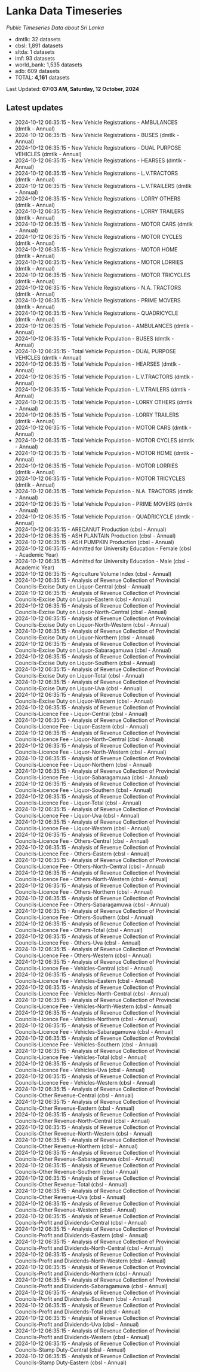 # Lanka Data Timeseries
*Public Timeseries Data about Sri Lanka*

* dmtlk: 32 datasets
* cbsl: 1,891 datasets
* sltda: 1 datasets
* imf: 93 datasets
* world_bank: 1,535 datasets
* adb: 609 datasets
* TOTAL: **4,161** datasets

Last Updated: **07:03 AM, Saturday, 12 October, 2024**

## Latest updates

* 2024-10-12 06:35:15 - New Vehicle Registrations - AMBULANCES (dmtlk - Annual)
* 2024-10-12 06:35:15 - New Vehicle Registrations - BUSES (dmtlk - Annual)
* 2024-10-12 06:35:15 - New Vehicle Registrations - DUAL PURPOSE VEHICLES (dmtlk - Annual)
* 2024-10-12 06:35:15 - New Vehicle Registrations - HEARSES (dmtlk - Annual)
* 2024-10-12 06:35:15 - New Vehicle Registrations - L.V.TRACTORS (dmtlk - Annual)
* 2024-10-12 06:35:15 - New Vehicle Registrations - L.V.TRAILERS (dmtlk - Annual)
* 2024-10-12 06:35:15 - New Vehicle Registrations - LORRY OTHERS (dmtlk - Annual)
* 2024-10-12 06:35:15 - New Vehicle Registrations - LORRY TRAILERS (dmtlk - Annual)
* 2024-10-12 06:35:15 - New Vehicle Registrations - MOTOR CARS (dmtlk - Annual)
* 2024-10-12 06:35:15 - New Vehicle Registrations - MOTOR CYCLES (dmtlk - Annual)
* 2024-10-12 06:35:15 - New Vehicle Registrations - MOTOR HOME (dmtlk - Annual)
* 2024-10-12 06:35:15 - New Vehicle Registrations - MOTOR LORRIES (dmtlk - Annual)
* 2024-10-12 06:35:15 - New Vehicle Registrations - MOTOR TRICYCLES (dmtlk - Annual)
* 2024-10-12 06:35:15 - New Vehicle Registrations - N.A. TRACTORS (dmtlk - Annual)
* 2024-10-12 06:35:15 - New Vehicle Registrations - PRIME MOVERS (dmtlk - Annual)
* 2024-10-12 06:35:15 - New Vehicle Registrations - QUADRICYCLE (dmtlk - Annual)
* 2024-10-12 06:35:15 - Total Vehicle Population - AMBULANCES (dmtlk - Annual)
* 2024-10-12 06:35:15 - Total Vehicle Population - BUSES (dmtlk - Annual)
* 2024-10-12 06:35:15 - Total Vehicle Population - DUAL PURPOSE VEHICLES (dmtlk - Annual)
* 2024-10-12 06:35:15 - Total Vehicle Population - HEARSES (dmtlk - Annual)
* 2024-10-12 06:35:15 - Total Vehicle Population - L.V.TRACTORS (dmtlk - Annual)
* 2024-10-12 06:35:15 - Total Vehicle Population - L.V.TRAILERS (dmtlk - Annual)
* 2024-10-12 06:35:15 - Total Vehicle Population - LORRY OTHERS (dmtlk - Annual)
* 2024-10-12 06:35:15 - Total Vehicle Population - LORRY TRAILERS (dmtlk - Annual)
* 2024-10-12 06:35:15 - Total Vehicle Population - MOTOR CARS (dmtlk - Annual)
* 2024-10-12 06:35:15 - Total Vehicle Population - MOTOR CYCLES (dmtlk - Annual)
* 2024-10-12 06:35:15 - Total Vehicle Population - MOTOR HOME (dmtlk - Annual)
* 2024-10-12 06:35:15 - Total Vehicle Population - MOTOR LORRIES (dmtlk - Annual)
* 2024-10-12 06:35:15 - Total Vehicle Population - MOTOR TRICYCLES (dmtlk - Annual)
* 2024-10-12 06:35:15 - Total Vehicle Population - N.A. TRACTORS (dmtlk - Annual)
* 2024-10-12 06:35:15 - Total Vehicle Population - PRIME MOVERS (dmtlk - Annual)
* 2024-10-12 06:35:15 - Total Vehicle Population - QUADRICYCLE (dmtlk - Annual)
* 2024-10-12 06:35:15 - ARECANUT Production (cbsl - Annual)
* 2024-10-12 06:35:15 - ASH PLANTAIN Production (cbsl - Annual)
* 2024-10-12 06:35:15 - ASH PUMPKIN Production (cbsl - Annual)
* 2024-10-12 06:35:15 - Admitted for University Education - Female (cbsl - Academic Year)
* 2024-10-12 06:35:15 - Admitted for University Education - Male (cbsl - Academic Year)
* 2024-10-12 06:35:15 - Agriculture Volume Index (cbsl - Annual)
* 2024-10-12 06:35:15 - Analysis of Revenue Collection of Provincial Councils-Excise Duty on Liquor-Central (cbsl - Annual)
* 2024-10-12 06:35:15 - Analysis of Revenue Collection of Provincial Councils-Excise Duty on Liquor-Eastern (cbsl - Annual)
* 2024-10-12 06:35:15 - Analysis of Revenue Collection of Provincial Councils-Excise Duty on Liquor-North-Central (cbsl - Annual)
* 2024-10-12 06:35:15 - Analysis of Revenue Collection of Provincial Councils-Excise Duty on Liquor-North-Western (cbsl - Annual)
* 2024-10-12 06:35:15 - Analysis of Revenue Collection of Provincial Councils-Excise Duty on Liquor-Northern (cbsl - Annual)
* 2024-10-12 06:35:15 - Analysis of Revenue Collection of Provincial Councils-Excise Duty on Liquor-Sabaragamuwa (cbsl - Annual)
* 2024-10-12 06:35:15 - Analysis of Revenue Collection of Provincial Councils-Excise Duty on Liquor-Southern (cbsl - Annual)
* 2024-10-12 06:35:15 - Analysis of Revenue Collection of Provincial Councils-Excise Duty on Liquor-Total (cbsl - Annual)
* 2024-10-12 06:35:15 - Analysis of Revenue Collection of Provincial Councils-Excise Duty on Liquor-Uva (cbsl - Annual)
* 2024-10-12 06:35:15 - Analysis of Revenue Collection of Provincial Councils-Excise Duty on Liquor-Western (cbsl - Annual)
* 2024-10-12 06:35:15 - Analysis of Revenue Collection of Provincial Councils-Licence Fee - Liquor-Central (cbsl - Annual)
* 2024-10-12 06:35:15 - Analysis of Revenue Collection of Provincial Councils-Licence Fee - Liquor-Eastern (cbsl - Annual)
* 2024-10-12 06:35:15 - Analysis of Revenue Collection of Provincial Councils-Licence Fee - Liquor-North-Central (cbsl - Annual)
* 2024-10-12 06:35:15 - Analysis of Revenue Collection of Provincial Councils-Licence Fee - Liquor-North-Western (cbsl - Annual)
* 2024-10-12 06:35:15 - Analysis of Revenue Collection of Provincial Councils-Licence Fee - Liquor-Northern (cbsl - Annual)
* 2024-10-12 06:35:15 - Analysis of Revenue Collection of Provincial Councils-Licence Fee - Liquor-Sabaragamuwa (cbsl - Annual)
* 2024-10-12 06:35:15 - Analysis of Revenue Collection of Provincial Councils-Licence Fee - Liquor-Southern (cbsl - Annual)
* 2024-10-12 06:35:15 - Analysis of Revenue Collection of Provincial Councils-Licence Fee - Liquor-Total (cbsl - Annual)
* 2024-10-12 06:35:15 - Analysis of Revenue Collection of Provincial Councils-Licence Fee - Liquor-Uva (cbsl - Annual)
* 2024-10-12 06:35:15 - Analysis of Revenue Collection of Provincial Councils-Licence Fee - Liquor-Western (cbsl - Annual)
* 2024-10-12 06:35:15 - Analysis of Revenue Collection of Provincial Councils-Licence Fee - Others-Central (cbsl - Annual)
* 2024-10-12 06:35:15 - Analysis of Revenue Collection of Provincial Councils-Licence Fee - Others-Eastern (cbsl - Annual)
* 2024-10-12 06:35:15 - Analysis of Revenue Collection of Provincial Councils-Licence Fee - Others-North-Central (cbsl - Annual)
* 2024-10-12 06:35:15 - Analysis of Revenue Collection of Provincial Councils-Licence Fee - Others-North-Western (cbsl - Annual)
* 2024-10-12 06:35:15 - Analysis of Revenue Collection of Provincial Councils-Licence Fee - Others-Northern (cbsl - Annual)
* 2024-10-12 06:35:15 - Analysis of Revenue Collection of Provincial Councils-Licence Fee - Others-Sabaragamuwa (cbsl - Annual)
* 2024-10-12 06:35:15 - Analysis of Revenue Collection of Provincial Councils-Licence Fee - Others-Southern (cbsl - Annual)
* 2024-10-12 06:35:15 - Analysis of Revenue Collection of Provincial Councils-Licence Fee - Others-Total (cbsl - Annual)
* 2024-10-12 06:35:15 - Analysis of Revenue Collection of Provincial Councils-Licence Fee - Others-Uva (cbsl - Annual)
* 2024-10-12 06:35:15 - Analysis of Revenue Collection of Provincial Councils-Licence Fee - Others-Western (cbsl - Annual)
* 2024-10-12 06:35:15 - Analysis of Revenue Collection of Provincial Councils-Licence Fee - Vehicles-Central (cbsl - Annual)
* 2024-10-12 06:35:15 - Analysis of Revenue Collection of Provincial Councils-Licence Fee - Vehicles-Eastern (cbsl - Annual)
* 2024-10-12 06:35:15 - Analysis of Revenue Collection of Provincial Councils-Licence Fee - Vehicles-North-Central (cbsl - Annual)
* 2024-10-12 06:35:15 - Analysis of Revenue Collection of Provincial Councils-Licence Fee - Vehicles-North-Western (cbsl - Annual)
* 2024-10-12 06:35:15 - Analysis of Revenue Collection of Provincial Councils-Licence Fee - Vehicles-Northern (cbsl - Annual)
* 2024-10-12 06:35:15 - Analysis of Revenue Collection of Provincial Councils-Licence Fee - Vehicles-Sabaragamuwa (cbsl - Annual)
* 2024-10-12 06:35:15 - Analysis of Revenue Collection of Provincial Councils-Licence Fee - Vehicles-Southern (cbsl - Annual)
* 2024-10-12 06:35:15 - Analysis of Revenue Collection of Provincial Councils-Licence Fee - Vehicles-Total (cbsl - Annual)
* 2024-10-12 06:35:15 - Analysis of Revenue Collection of Provincial Councils-Licence Fee - Vehicles-Uva (cbsl - Annual)
* 2024-10-12 06:35:15 - Analysis of Revenue Collection of Provincial Councils-Licence Fee - Vehicles-Western (cbsl - Annual)
* 2024-10-12 06:35:15 - Analysis of Revenue Collection of Provincial Councils-Other Revenue-Central (cbsl - Annual)
* 2024-10-12 06:35:15 - Analysis of Revenue Collection of Provincial Councils-Other Revenue-Eastern (cbsl - Annual)
* 2024-10-12 06:35:15 - Analysis of Revenue Collection of Provincial Councils-Other Revenue-North-Central (cbsl - Annual)
* 2024-10-12 06:35:15 - Analysis of Revenue Collection of Provincial Councils-Other Revenue-North-Western (cbsl - Annual)
* 2024-10-12 06:35:15 - Analysis of Revenue Collection of Provincial Councils-Other Revenue-Northern (cbsl - Annual)
* 2024-10-12 06:35:15 - Analysis of Revenue Collection of Provincial Councils-Other Revenue-Sabaragamuwa (cbsl - Annual)
* 2024-10-12 06:35:15 - Analysis of Revenue Collection of Provincial Councils-Other Revenue-Southern (cbsl - Annual)
* 2024-10-12 06:35:15 - Analysis of Revenue Collection of Provincial Councils-Other Revenue-Total (cbsl - Annual)
* 2024-10-12 06:35:15 - Analysis of Revenue Collection of Provincial Councils-Other Revenue-Uva (cbsl - Annual)
* 2024-10-12 06:35:15 - Analysis of Revenue Collection of Provincial Councils-Other Revenue-Western (cbsl - Annual)
* 2024-10-12 06:35:15 - Analysis of Revenue Collection of Provincial Councils-Profit and Dividends-Central (cbsl - Annual)
* 2024-10-12 06:35:15 - Analysis of Revenue Collection of Provincial Councils-Profit and Dividends-Eastern (cbsl - Annual)
* 2024-10-12 06:35:15 - Analysis of Revenue Collection of Provincial Councils-Profit and Dividends-North-Central (cbsl - Annual)
* 2024-10-12 06:35:15 - Analysis of Revenue Collection of Provincial Councils-Profit and Dividends-North-Western (cbsl - Annual)
* 2024-10-12 06:35:15 - Analysis of Revenue Collection of Provincial Councils-Profit and Dividends-Northern (cbsl - Annual)
* 2024-10-12 06:35:15 - Analysis of Revenue Collection of Provincial Councils-Profit and Dividends-Sabaragamuwa (cbsl - Annual)
* 2024-10-12 06:35:15 - Analysis of Revenue Collection of Provincial Councils-Profit and Dividends-Southern (cbsl - Annual)
* 2024-10-12 06:35:15 - Analysis of Revenue Collection of Provincial Councils-Profit and Dividends-Total (cbsl - Annual)
* 2024-10-12 06:35:15 - Analysis of Revenue Collection of Provincial Councils-Profit and Dividends-Uva (cbsl - Annual)
* 2024-10-12 06:35:15 - Analysis of Revenue Collection of Provincial Councils-Profit and Dividends-Western (cbsl - Annual)
* 2024-10-12 06:35:15 - Analysis of Revenue Collection of Provincial Councils-Stamp Duty-Central (cbsl - Annual)
* 2024-10-12 06:35:15 - Analysis of Revenue Collection of Provincial Councils-Stamp Duty-Eastern (cbsl - Annual)